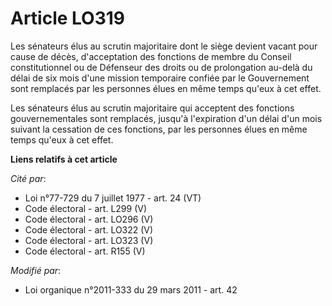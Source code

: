 # Article LO319

Les sénateurs élus au scrutin majoritaire dont le siège devient vacant pour cause de décès, d'acceptation des fonctions de
membre du Conseil constitutionnel ou de Défenseur des droits ou de prolongation au-delà du délai de six mois d'une mission
temporaire confiée par le Gouvernement sont remplacés par les personnes élues en même temps qu'eux à cet effet. 

Les sénateurs élus au scrutin majoritaire qui acceptent des fonctions gouvernementales sont remplacés, jusqu'à l'expiration
d'un délai d'un mois suivant la cessation de ces fonctions, par les personnes élues en même temps qu'eux à cet effet.

**Liens relatifs à cet article**

_Cité par_:

  - Loi n°77-729 du 7 juillet 1977 - art. 24 (VT)
  - Code électoral - art. L299 (V)
  - Code électoral - art. LO296 (V)
  - Code électoral - art. LO322 (V)
  - Code électoral - art. LO323 (V)
  - Code électoral - art. R155 (V)

_Modifié par_:

  - Loi organique n°2011-333 du 29 mars 2011 - art. 42
